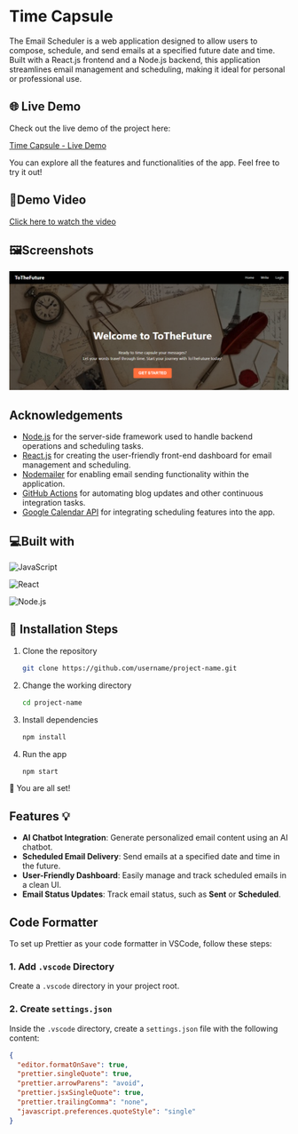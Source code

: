 
# Time Capsule

The Email Scheduler is a web application designed to allow users to compose, schedule, and send emails at a specified future date and time. Built with a React.js frontend and a Node.js backend, this application streamlines email management and scheduling, making it ideal for personal or professional use.


## 🌐 Live Demo

Check out the live demo of the project here:  

[Time Capsule - Live Demo](https://timecapsule-new-ista.vercel.app/)


You can explore all the features and functionalities of the app. Feel free to try it out!

## 🎥Demo Video 
[Click here to watch the video](https://drive.google.com/file/d/1MiSZxm5C-TYrViXvvbGSdudNQJ2MTbv3/view?usp=sharing)


## 🖼️Screenshots

   ![Time Capsule](screenshots/Screenshot%202024-12-16%20200746.png)






## Acknowledgements

- [Node.js](https://nodejs.org/) for the server-side framework used to handle backend operations and scheduling tasks.
- [React.js](https://reactjs.org/) for creating the user-friendly front-end dashboard for email management and scheduling.
- [Nodemailer](https://nodemailer.com/) for enabling email sending functionality within the application.
- [GitHub Actions](https://github.com/features/actions) for automating blog updates and other continuous integration tasks.
- [Google Calendar API](https://developers.google.com/calendar) for integrating scheduling features into the app.



## 💻Built with

![JavaScript](https://img.shields.io/badge/JavaScript-F7DF1E?style=for-the-badge&logo=javascript&logoColor=black)

![React](https://img.shields.io/badge/React-20232A?style=for-the-badge&logo=react&logoColor=61DAFB)

![Node.js](https://img.shields.io/badge/Node.js-339933?style=for-the-badge&logo=node.js&logoColor=white)


## 🚀 Installation Steps

1. Clone the repository
   ```bash
   git clone https://github.com/username/project-name.git

2. Change the working directory
    ```bash
    cd project-name

3. Install dependencies
    ```bash
    npm install

4. Run the app
    ```bash
    npm start

🌟 You are all set!

## Features 💡

- **AI Chatbot Integration**: Generate personalized email content using an AI chatbot.
- **Scheduled Email Delivery**: Send emails at a specified date and time in the future.
- **User-Friendly Dashboard**: Easily manage and track scheduled emails in a clean UI.
- **Email Status Updates**: Track email status, such as **Sent** or **Scheduled**.
## Code Formatter

To set up Prettier as your code formatter in VSCode, follow these steps:

### 1. Add `.vscode` Directory
Create a `.vscode` directory in your project root.

### 2. Create `settings.json`
Inside the `.vscode` directory, create a `settings.json` file with the following content:

```json
{
  "editor.formatOnSave": true,
  "prettier.singleQuote": true,
  "prettier.arrowParens": "avoid",
  "prettier.jsxSingleQuote": true,
  "prettier.trailingComma": "none",
  "javascript.preferences.quoteStyle": "single"
}

